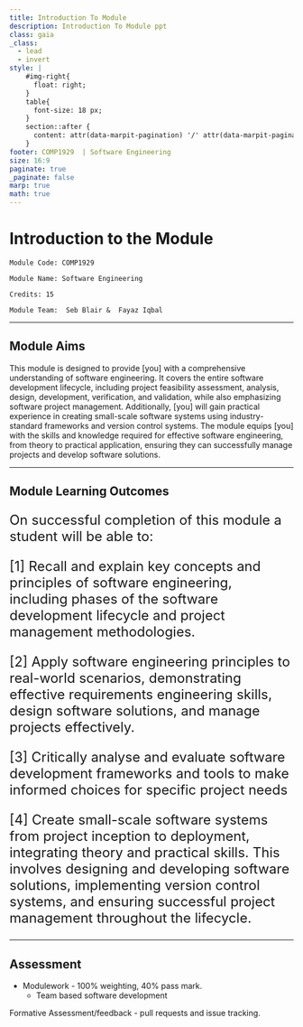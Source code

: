 ```yaml
---
title: Introduction To Module
description: Introduction To Module ppt
class: gaia
_class:
  - lead
  - invert
style: |
    #img-right{
      float: right;
    }
    table{
      font-size: 18 px;
    }
    section::after {
      content: attr(data-marpit-pagination) '/' attr(data-marpit-pagination-total);
    }
footer: COMP1929  | Software Engineering
size: 16:9
paginate: true
_paginate: false
marp: true
math: true
---
```


<!-- _footer: "[Download as a PDF](https://github.com/UniOfGreenwich/COMP1929-Lectures/raw/gh-pages/content/ModuleIntroduction/moduleIntroduction.pdf)" -->

# Introduction to the Module

    Module Code: COMP1929 
    
    Module Name: Software Engineering

    Credits: 15

    Module Team:  Seb Blair &  Fayaz Iqbal

---

## Module Aims

This module is designed to provide [you] with a comprehensive understanding of software engineering. It covers the entire software development lifecycle, including project feasibility assessment, analysis, design, development, verification, and validation, while also emphasizing software project management. Additionally, [you] will gain practical experience in creating small-scale software systems using industry-standard  frameworks and version control systems. The module equips [you] with the skills and knowledge required for effective software engineering, from theory to practical application, ensuring they can successfully manage  projects and develop software solutions.

---

## Module Learning Outcomes 

<div style="font-size:24px">

On successful completion of this module a student will be able to:

[1]  Recall and explain key concepts and principles of software engineering, including phases of the software development lifecycle and project management methodologies.  

[2] Apply software engineering principles to real-world scenarios, demonstrating effective requirements engineering skills, design software solutions, and manage projects effectively.  

[3]  Critically analyse and evaluate software development frameworks and tools to make informed choices for specific project needs

[4]  Create small-scale software systems from project inception to deployment, integrating theory and practical skills. This involves designing and developing software solutions, implementing version control systems, and ensuring successful project management throughout the lifecycle. 

</div>

---

## Assessment

- Modulework - 100% weighting, 40% pass mark.
  - Team based software development 
  
Formative Assessment/feedback - pull requests and issue tracking.